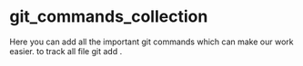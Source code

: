 # git_commands_collection
Here you can add all the important git commands which can make our work easier.
to track all file git add . 
